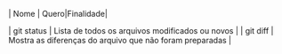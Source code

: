 


| Nome | Quero|Finalidade|

| git status | Lista de todos os arquivos modificados ou novos |
| git diff | Mostra as diferenças do arquivo que não foram preparadas |
